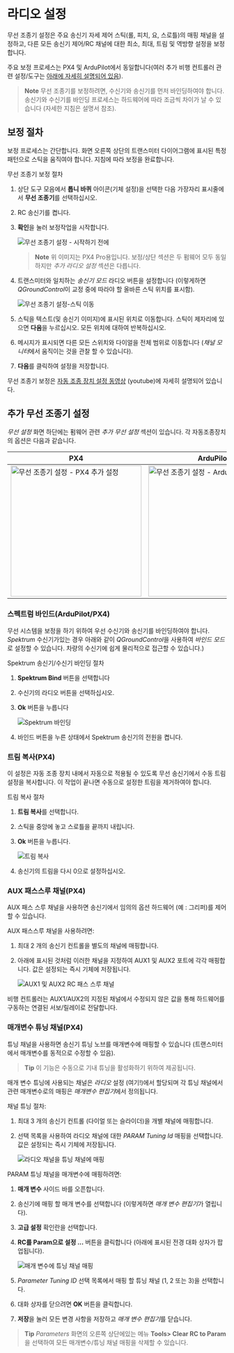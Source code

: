 # 라디오 설정

무선 조종기 설정은 주요 송신기 자세 제어 스틱(롤, 피치, 요, 스로틀)의 매핑 채널을 설정하고, 다른 모든 송신기 제어/RC 채널에 대한 최소, 최대, 트림 및 역방향 설정을 보정합니다.

주요 보정 프로세스는 PX4 및 ArduPilot에서 동일합니다(여러 추가 비행 컨트롤러 관련 설정/도구는 [아래에 자세히 설명되어 있음](#additional-radio-setup)).

> **Note** 무선 조종기를 보정하려면, 수신기와 송신기를 먼저 바인딩하여야 합니다. 송신기와 수신기를 바인딩 프로세스는 하드웨어에 따라 조금씩 차이가 날 수 있습니다 (자세한 지침은 설명서 참조).

## 보정 절차

보정 프로세스는 간단합니다. 화면 오른쪽 상단의 트랜스미터 다이어그램에 표시된 특정 패턴으로 스틱을 움직여야 합니다. 지침에 따라 보정을 완료합니다.

무선 조종기 보정 절차

1. 상단 도구 모음에서 **톱니 바퀴** 아이콘(기체 설정)을 선택한 다음 가장자리 표시줄에서 **무선 조종기**를 선택하십시오.
2. RC 송신기를 켭니다.
3. **확인**을 눌러 보정작업을 시작합니다.
    
    ![무선 조종기 설정 - 시작하기 전에](../../assets/setup/radio_start_setup.jpg)
    
    > **Note** 위 이미지는 PX4 Pro용입니다. 보정/상단 섹션은 두 펌웨어 모두 동일하지만 *추가 라디오 설정* 섹션은 다릅니다.

4. 트랜스미터와 일치하는 *송신기 모드* 라디오 버튼을 설정합니다 (이렇게하면 *QGroundControl*이 교정 중에 따라야 할 올바른 스틱 위치를 표시함).
    
    ![ 무선 조종기 설정-스틱 이동](../../assets/setup/radio_sticks_throttle.jpg)

5. 스틱을 텍스트(및 송신기 이미지)에 표시된 위치로 이동합니다. 스틱이 제자리에 있으면 **다음**을 누르십시오. 모든 위치에 대하여 반복하십시오.

6. 메시지가 표시되면 다른 모든 스위치와 다이얼을 전체 범위로 이동합니다 (*채널 모니터*에서 움직이는 것을 관찰 할 수 있습니다).

7. **다음**를 클릭하여 설정을 저장합니다.

무선 조종기 보정은 [자동 조종 장치 설정 동영상](https://youtu.be/91VGmdSlbo4?t=4m30s) (youtube)에 자세히 설명되어 있습니다.

## 추가 무선 조종기 설정

*무선 설정* 화면 하단에는 펌웨어 관련 *추가 무선 설정* 섹션이 있습니다. 각 자동조종장치의 옵션은 다음과 같습니다.

| PX4                                                                                                                | ArduPilot                                                                                                                      |
| ------------------------------------------------------------------------------------------------------------------ | ------------------------------------------------------------------------------------------------------------------------------ |
| <img src="../../assets/setup/radio_additional_radio_setup_px4.jpg" title="무선 조종기 설정 -  PX4 추가 설정" width="300px" /> | <img src="../../assets/setup/radio_additional_radio_setup_ardupilot.jpg" title="무선 조종기 설정 -  ArduPilot 추가 설정" width="300px" /> |

### 스펙트럼 바인드(ArduPilot/PX4)

무선 시스템을 보정을 하기 위하여 우선 수신기와 송신기를 바인딩하여야 합니다. *Spektrum* 수신기가있는 경우 아래와 같이 *QGroundControl*을 사용하여 *바인드 모드*로 설정할 수 있습니다. 차량의 수신기에 쉽게 물리적으로 접근할 수 있습니다.)

Spektrum 송신기/수신기 바인딩 절차

1. **Spektrum Bind** 버튼을 선택합니다
2. 수신기의 라디오 버튼을 선택하십시오.
3. **Ok** 버튼을 누릅니다
    
    ![Spektrum 바인딩](../../assets/setup/radio_additional_setup_spectrum_bind_select_channels.jpg)

4. 바인드 버튼을 누른 상태에서 Spektrum 송신기의 전원을 켭니다.

### 트림 복사(PX4)

이 설정은 자동 조종 장치 내에서 자동으로 적용될 수 있도록 무선 송신기에서 수동 트림 설정을 복사합니다. 이 작업이 끝나면 수동으로 설정한 트림을 제거하여야 합니다.

트림 복사 절차

1. **트림 복사**를 선택합니다.
2. 스틱을 중앙에 놓고 스로틀을 끝까지 내립니다. 
3. **Ok** 버튼을 누릅니다.
    
    ![트림 복사](../../assets/setup/radio_additional_radio_setup_copy_trims_px4.jpg)

4. 송신기의 트림을 다시 0으로 설정하십시오.

### AUX 패스스루 채널(PX4)

AUX 패스 스루 채널을 사용하면 송신기에서 임의의 옵션 하드웨어 (예 : 그리퍼)를 제어 할 수 있습니다.

AUX 패스스루 채널을 사용하려면:

1. 최대 2 개의 송신기 컨트롤을 별도의 채널에 매핑합니다. 
2. 아래에 표시된 것처럼 이러한 채널을 지정하여 AUX1 및 AUX2 포트에 각각 매핑합니다. 값은 설정되는 즉시 기체에 저장됩니다.
    
    ![AUX1 및 AUX2 RC 패스 스루 채널](../../assets/setup/radio_additional_setup_aux_passthrough_channels_px4.jpg)

비행 컨트롤러는 AUX1/AUX2의 지정된 채널에서 수정되지 않은 값을 통해 하드웨어를 구동하는 연결된 서보/릴레이로 전달합니다.

### 매개변수 튜닝 채널(PX4)

튜닝 채널을 사용하면 송신기 튜닝 노브를 매개변수에 매핑할 수 있습니다 (트랜스미터에서 매개변수를 동적으로 수정할 수 있음).

> **Tip** 이 기능은 수동으로 기내 튜닝을 활성화하기 위하여 제공됩니다.

매개 변수 튜닝에 사용되는 채널은 *라디오* 설정 (여기!)에서 할당되며 각 튜닝 채널에서 관련 매개변수로의 매핑은 *매개변수 편집기*에서 정의됩니다.

채널 튜닝 절차:

1. 최대 3 개의 송신기 컨트롤 (다이얼 또는 슬라이더)을 개별 채널에 매핑합니다.
2. 선택 목록을 사용하여 라디오 채널에 대한 *PARAM Tuning Id* 매핑을 선택합니다. 값은 설정되는 즉시 기체에 저장됩니다.
    
    ![라디오 채널을 튜닝 채널에 매핑](../../assets/setup/radio_additional_radio_setup_param_tuning_px4.jpg)

PARAM 튜닝 채널을 매개변수에 매핑하려면:

1. **매개 변수** 사이드 바를 오픈합니다. 
2. 송신기에 매핑 할 매개 변수를 선택합니다 (이렇게하면 *매개 변수 편집기*가 열립니다).
3. **고급 설정** 확인란을 선택합니다.
4. **RC를 Param으로 설정 ...** 버튼을 클릭합니다 (아래에 표시된 전경 대화 상자가 팝업됩니다).
    
    ![매개 변수에 튜닝 채널 매핑](../../assets/setup/parameters_radio_channel_mapping_px4.jpg)

5. *Parameter Tuning ID* 선택 목록에서 매핑 할 튜닝 채널 (1, 2 또는 3)을 선택합니다.

6. 대화 상자를 닫으려면 **OK** 버튼을 클릭합니다.
7. **저장**을 눌러 모든 변경 사항을 저장하고 *매개 변수 편집기*를 닫습니다.

> **Tip** *Parameters* 화면의 오른쪽 상단에있는 메뉴 **Tools> Clear RC to Param**을 선택하여 모든 매개변수/튜닝 채널 매핑을 삭제할 수 있습니다.